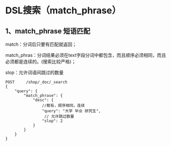 # DSL搜索（match_phrase）

## 1、match_phrase 短语匹配

match：分词后只要有匹配就返回；

match_phras：分词结果必须在text字段分词中都包含，而且顺序必须相同，而且必须都是连续的。(搜索比较严格)；

slop：允许词语间跳过的数量

```
POST     /shop/_doc/_search
{
    "query": {
        "match_phrase": {
            "desc": {
            	//都有，顺序相同，连续
            	"query": "大学 毕业 研究生",
            	 // 允许跳过数量
            	"slop": 2
            }
        }
    }
}
```

